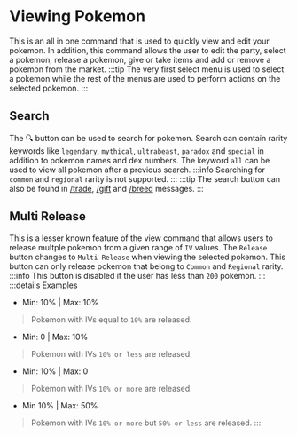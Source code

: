 # Viewing Pokemon

This is an all in one command that is used to quickly view and edit your pokemon. In addition, this command allows the user to edit the party, select a pokemon, release a pokemon, give or take items and add or remove a pokemon from the market.
:::tip
The very first select menu is used to select a pokemon while the rest of the menus are used to perform actions on the selected pokemon. 
:::

## Search
The 🔍 button can be used to search for pokemon. Search can contain rarity keywords like `legendary`, `mythical`, `ultrabeast`, `paradox` and `special` in addition to pokemon names and dex numbers. The keyword `all` can be used to view all pokemon after a previous search.
:::info
Searching for `common` and `regional` rarity is not supported.
:::
:::tip
The search button can also be found in [/trade](/commands/trade.html), [/gift](/commands/gift.html) and [/breed](/commands/breed.html) messages.
:::

## Multi Release
This is a lesser known feature of the view command that allows users to release multple pokemon from a given range of `IV` values. The `Release` button changes to `Multi Release` when viewing the selected pokemon. This button can only release pokemon that belong to `Common` and `Regional` rarity.
:::info
This button is disabled if the user has less than `200` pokemon.
::: 
:::details Examples
- Min: 10% | Max: 10%
> Pokemon with IVs equal to `10%` are released.
- Min: 0 | Max: 10%
> Pokemon with IVs `10% or less` are released.
- Min: 10% | Max: 0
> Pokemon with IVs `10% or more` are released.
- Min 10% | Max: 50%
> Pokemon with IVs `10% or more` but `50% or less` are released.
:::